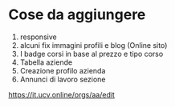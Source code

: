 # Cose da aggiungere

1. responsive
2. alcuni fix immagini profili e blog (Online sito)
3. I badge corsi in base al prezzo e tipo corso 
4. Tabella aziende
5. Creazione profilo azienda
6. Annunci di lavoro sezione


https://it.ucv.online/orgs/aa/edit